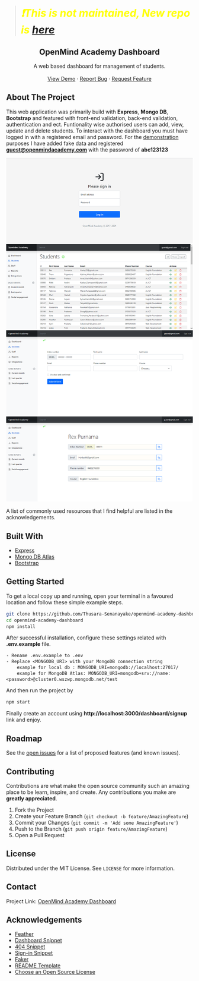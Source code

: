 > # _❗This is not maintained, New repo is [here](https://github.com/thusarasenanayake/openmind-academy-dashboard)_
<style>H1{color:yellow;}</style>

<p align="center">
  <h2 align="center">OpenMind Academy Dashboard</h3>

  <p align="center">
    A web based dashboard for management of students.
    <br />
    <br />
    <a href="https://openmindacademy.herokuapp.com/">View Demo</a>
    ·
    <a href="https://github.com/Thusara-Senanayake/openmind-academy-dashboard/issues">Report Bug</a>
    ·
    <a href="https://github.com/Thusara-Senanayake/openmind-academy-dashboard/issues">Request Feature</a>
  </p>
</p>

## About The Project

This web application was primarily build with **Express**, **Mongo DB**, **Bootstrap** and featured with front-end validation, back-end validation, authentication and ect. Funtionality wise authorised users can add, view, update and delete students. To interact with the dashboard you must have logged in with a registered email and password. For the [demonstration](https://openmindacademy.herokuapp.com/ "see the demo") purposes I have added fake data and registered **guest@openmindacademy.com** with the password of **abc123123**
<br />


[![a snapshot of the project][product-screenshot]](https://openmindacademy.herokuapp.com/)
[![a snapshot of the project][product-screenshot2]](https://openmindacademy.herokuapp.com/)
[![a snapshot of the project][product-screenshot3]](https://openmindacademy.herokuapp.com/)
[![a snapshot of the project][product-screenshot4]](https://openmindacademy.herokuapp.com/)

A list of commonly used resources that I find helpful are listed in the acknowledgements.

## Built With

- [Express](https://expressjs.com/)
- [Mongo DB Atlas](https://www.mongodb.com/cloud/atlas)
- [Bootstrap](https://getbootstrap.com)


<!-- GETTING STARTED -->

## Getting Started

To get a local copy up and running, open your terminal in a favoured location and follow these simple example steps.

  ```sh
  git clone https://github.com/Thusara-Senanayake/openmind-academy-dashboard.git openmind-academy-dashboard
  cd openmind-academy-dashboard
  npm install 
  ```
After successful installation, configure these settings related with **.env.example** file.

```
- Rename .env.example to .env
- Replace <MONGODB_URI> with your MongoDB connection string
    example for local db : MONGODB_URI=mongodb://localhost:27017/
    example for MongoDB Atlas: MONGODB_URI=mongodb+srv://name:<password>@cluster0.wszwp.mongodb.net/test
```
And then run the project by
```sh
npm start
```
Finally create an account using **http://localhost:3000/dashboard/signup** link and enjoy.


## Roadmap

See the [open issues](https://github.com/Thusara-Senanayake/openmind-academy-dashboard/issues) for a list of proposed features (and known issues).

<!-- CONTRIBUTING -->

## Contributing

Contributions are what make the open source community such an amazing place to be learn, inspire, and create. Any contributions you make are **greatly appreciated**.

1. Fork the Project
2. Create your Feature Branch (`git checkout -b feature/AmazingFeature`)
3. Commit your Changes (`git commit -m 'Add some AmazingFeature'`)
4. Push to the Branch (`git push origin feature/AmazingFeature`)
5. Open a Pull Request

<!-- LICENSE -->

## License

Distributed under the MIT License. See `LICENSE` for more information.

<!-- CONTACT -->

## Contact

Project Link: [OpenMind Academy Dashboard](https://github.com/Thusara-Senanayake/openmind-academy-dashboard)

<!-- ACKNOWLEDGEMENTS -->

## Acknowledgements

- [Feather](https://feathericons.com/)
- [Dashboard Snippet](https://getbootstrap.com/docs/5.1/examples/dashboard/)
- [404 Snippet](https://codepen.io/uiswarup/pen/XWdXGGV)
- [Sign-in Snippet](https://getbootstrap.com/docs/5.1/examples/sign-in/)
- [Faker](https://www.npmjs.com/package/faker)
- [README Template](https://github.com/othneildrew/Best-README-Template)
- [Choose an Open Source License](https://choosealicense.com)

[product-screenshot]: /public/assets/img/SNAG-21082813112400.png
[product-screenshot2]: /public/assets/img/SNAG-21082813115200.png
[product-screenshot3]: /public/assets/img/SNAG-21082813153800.png
[product-screenshot4]: /public/assets/img/SNAG-21082813200100.png

